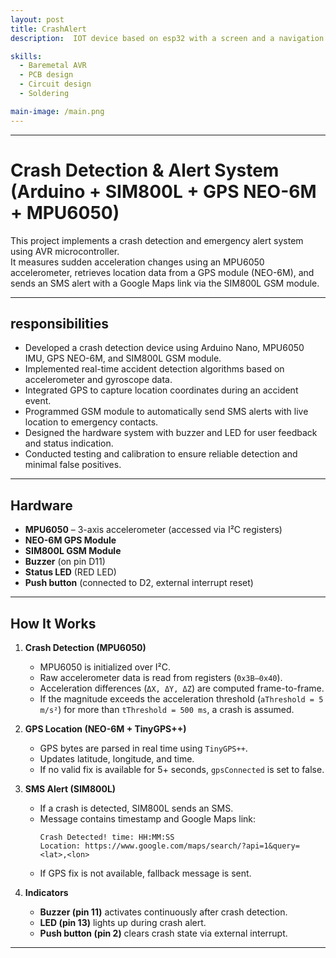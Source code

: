 ```yaml
---
layout: post
title: CrashAlert
description:  IOT device based on esp32 with a screen and a navigation switch. This is intended to be used with a modified marauder firmware. This device also has an SD card slot for starage and connections for a GPS module. The device's small size is perfect to run potable marauder firmware. 

skills: 
  - Baremetal AVR
  - PCB design
  - Circuit design
  - Soldering

main-image: /main.png
---
```




---
#  Crash Detection & Alert System (Arduino + SIM800L + GPS NEO-6M + MPU6050)

This project implements a crash detection and emergency alert system using AVR microcontroller.  
It measures sudden acceleration changes using an MPU6050 accelerometer, retrieves location data from a GPS module (NEO-6M), and sends an SMS alert with a Google Maps link via the SIM800L GSM module.

---

## responsibilities
- Developed a crash detection device using Arduino Nano, MPU6050 IMU, GPS NEO-6M, and SIM800L GSM module.
- Implemented real-time accident detection algorithms based on accelerometer and gyroscope data.
- Integrated GPS to capture location coordinates during an accident event.
- Programmed GSM module to automatically send SMS alerts with live location to emergency contacts.
- Designed the hardware system with buzzer and LED for user feedback and status indication.
- Conducted testing and calibration to ensure reliable detection and minimal false positives.
---

##  Hardware 

- **MPU6050** – 3-axis accelerometer (accessed via I²C registers)
- **NEO-6M GPS Module**
- **SIM800L GSM Module**
- **Buzzer** (on pin D11)
- **Status LED** (RED LED)
- **Push button** (connected to D2, external interrupt reset)


---

##  How It Works

1. **Crash Detection (MPU6050)**  
   - MPU6050 is initialized over I²C.  
   - Raw accelerometer data is read from registers (`0x3B–0x40`).  
   - Acceleration differences (`ΔX, ΔY, ΔZ`) are computed frame-to-frame.  
   - If the magnitude exceeds the acceleration threshold (`aThreshold = 5 m/s²`) for more than `tThreshold = 500 ms`, a crash is assumed.

2. **GPS Location (NEO-6M + TinyGPS++)**  
   - GPS bytes are parsed in real time using `TinyGPS++`.  
   - Updates latitude, longitude, and time.  
   - If no valid fix is available for 5+ seconds, `gpsConnected` is set to false.

3. **SMS Alert (SIM800L)**  
   - If a crash is detected, SIM800L sends an SMS.  
   - Message contains timestamp and Google Maps link:  
     ```
     Crash Detected! time: HH:MM:SS 
     Location: https://www.google.com/maps/search/?api=1&query=<lat>,<lon>
     ```
   - If GPS fix is not available, fallback message is sent.

4. **Indicators**  
   - **Buzzer (pin 11)** activates continuously after crash detection.  
   - **LED (pin 13)** lights up during crash alert.  
   - **Push button (pin 2)** clears crash state via external interrupt.

---




